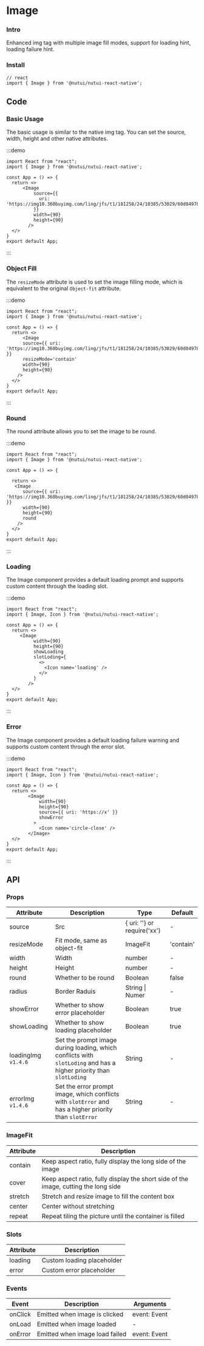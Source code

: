 # Image

### Intro

Enhanced img tag with multiple image fill modes, support for loading hint, loading failure hint.

### Install

```tsx
// react
import { Image } from '@nutui/nutui-react-native';
```

## Code

### Basic Usage

The basic usage is similar to the native img tag. You can set the source, width, height and other native attributes.

:::demo

```tsx
import React from "react";
import { Image } from '@nutui/nutui-react-native';

const App = () => {
  return <>
      <Image
          source={{
            uri: 'https://img10.360buyimg.com/ling/jfs/t1/181258/24/10385/53029/60d04978Ef21f2d42/92baeb21f907cd24.jpg'
          }}
          width={90}
          height={90}
        />
  </>
}
export default App;
```

:::

### Object Fill

The `resizeMode` attribute is used to set the image filling mode, which is equivalent to the original `Object-fit` attribute.

:::demo

```tsx
import React from "react";
import { Image } from '@nutui/nutui-react-native';

const App = () => {
  return <>
      <Image
      source={{ uri: 'https://img10.360buyimg.com/ling/jfs/t1/181258/24/10385/53029/60d04978Ef21f2d42/92baeb21f907cd24.jpg' }}
      resizeMode='contain'
      width={90}
      height={90}
    />
  </>
}
export default App;
```

:::

### Round

The round attribute allows you to set the image to be round.

:::demo

```tsx
import React from "react";
import { Image } from '@nutui/nutui-react-native';

const App = () => {

  return <>
   <Image
      source={{ uri: 'https://img10.360buyimg.com/ling/jfs/t1/181258/24/10385/53029/60d04978Ef21f2d42/92baeb21f907cd24.jpg' }}
      width={90}
      height={90}
      round
    />
  </>
}
export default App;
```

:::

### Loading

The Image component provides a default loading prompt and supports custom content through the loading slot.

:::demo

```tsx
import React from "react";
import { Image, Icon } from '@nutui/nutui-react-native';

const App = () => {
  return <>
     <Image
          width={90}
          height={90}
          showLoading
          slotLoding={
            <>
              <Icon name='loading' />
            </>
          }
        />
  </>
}
export default App;
```

:::

### Error

The Image component provides a default loading failure warning and supports custom content through the error slot.

:::demo

```tsx
import React from "react";
import { Image, Icon } from '@nutui/nutui-react-native';

const App = () => {
  return <>
        <Image
            width={90}
            height={90}
            source={{ uri: 'https://x' }}
            showError
          >
            <Icon name='circle-close' />
        </Image>
  </>
}
export default App;
```

:::

## API

### Props

| Attribute           | Description                                                                                                        | Type                        | Default   |
| ------------------- | ------------------------------------------------------------------------------------------------------------------ | --------------------------- | --------- |
| source              | Src                                                                                                                | { uri: ''} or require('xx') | -         |
| resizeMode          | Fit mode, same as object-fit                                                                                       | ImageFit                    | 'contain' |
| width               | Width                                                                                                              | number                      | -         |
| height              | Height                                                                                                             | number                      | -         |
| round               | Whether to be round                                                                                                | Boolean                     | false     |
| radius              | Border Raduis                                                                                                      | String \| Numer             | -         |
| showError           | Whether to show error placeholder                                                                                  | Boolean                     | true      |
| showLoading         | Whether to show loading placeholder                                                                                | Boolean                     | true      |
| loadingImg `v1.4.6` | Set the prompt image during loading, which conflicts with `slotLoding` and has a higher priority than `slotLoding` | String                      | -         |
| errorImg `v1.4.6`   | Set the error prompt image, which conflicts with `slotError` and has a higher priority than `slotError`            | String                      | -         |

### ImageFit

| Attribute | Description                                                                         |
| --------- | ----------------------------------------------------------------------------------- |
| contain   | Keep aspect ratio, fully display the long side of the image                         |
| cover     | Keep aspect ratio, fully display the short side of the image, cutting the long side |
| stretch   | Stretch and resize image to fill the content box                                    |
| center    | Center without stretching                                                           |
| repeat    | Repeat tiling the picture until the container is filled                             |

### Slots

| Attribute | Description                |
| --------- | -------------------------- |
| loading   | Custom loading placeholder |
| error     | Custom error placeholder   |

### Events

| Event   | Description                    | Arguments    |
| ------- | ------------------------------ | ------------ |
| onClick | Emitted when image is clicked  | event: Event |
| onLoad  | Emitted when image loaded      | -            |
| onError | Emitted when image load failed | event: Event |
